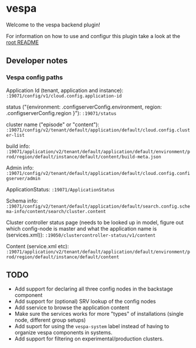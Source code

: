 # vespa

Welcome to the vespa backend plugin!

For information on how to use and configur this plugin take a look at the [root README](../../README.md)

## Developer notes

### Vespa config paths

Application Id (tenant, application and instance):
`:19071/config/v1/cloud.config.application-id`

status ("{environment: .configserverConfig.environment, region: .configserverConfig.region }"):
`:19071/status`

cluster name ("episode" or "content"):
`:19071/config/v2/tenant/default/application/default/cloud.config.cluster-list`

build info:
`:19071/application/v2/tenant/default/application/default/environment/prod/region/default/instance/default/content/build-meta.json`

Admin info:
`:19071/config/v2/tenant/default/application/default/cloud.config.configserver/admin`

ApplicationStatus:
`:19071/ApplicationStatus`

Schema info:
`:19071/config/v2/tenant/default/application/default/search.config.schema-info/content/search/cluster.content`


Cluster controller status page (needs to be looked up in model, figure out which config-node is master and what the application name is (services.xml)):
`:19050/clustercontroller-status/v1/content`


Content (service.xml etc):
`:19071/application/v2/tenant/default/application/default/environment/prod/region/default/instance/default/content`


## TODO

- Add support for declaring all three config nodes in the backstage component
- Add support for (optional) SRV lookup of the config nodes
- Add sservice to browse the application content
- Make sure the services works for more "types" of installations (single node, different group setups)
- Add suport for using the `vespa-system` label instead of having to organize vespa components in systems.
- Add support for filtering on experimental/production clusters.
